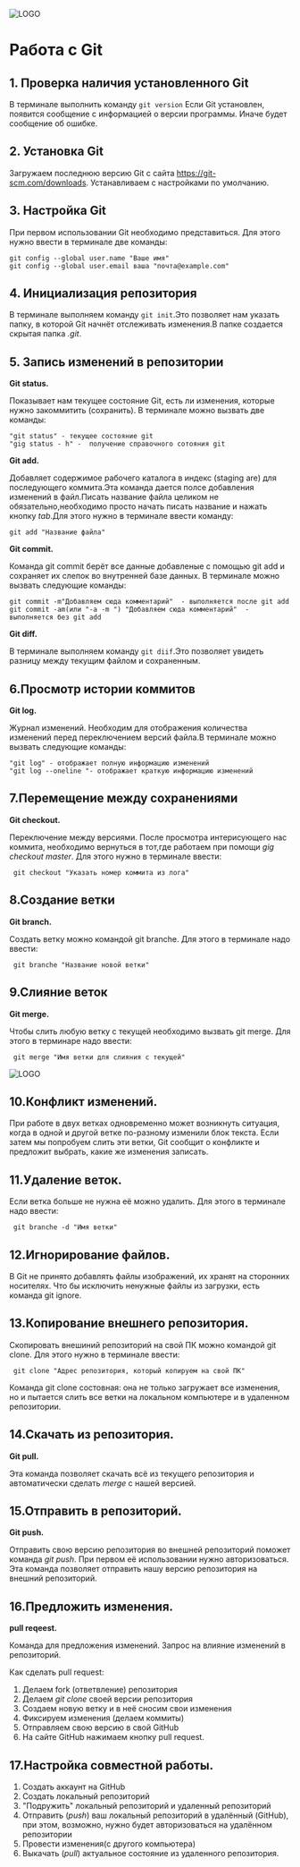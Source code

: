 ![LOGO](Git-Logo-1788C.png)
# Работа с Git

## 1. Проверка наличия установленного Git
В терминале выполнить команду `git version`
Если Git установлен, появится сообщение с информацией о версии программы. Иначе будет сообщение об ошибке.

## 2. Установка Git
Загружаем последнюю версию Git с сайта 
https://git-scm.com/downloads.
Устанавливаем с настройками по умолчанию.

## 3. Настройка Git
При первом использовании Git необходимо представиться. Для этого нужно ввести в терминале две команды:
```
git config --global user.name "Ваше имя"
git config --global user.email ваша "почта@example.com"
```
## 4. Инициализация репозитория
В терминале выполняем команду `git init`.Это позволяет нам указать папку, в которой Git начнёт отслеживать изменения.В папке создается скрытая папка *.git*.
## 5. Запись изменений в репозитории
**Git status.**

Показывает нам текущее состояние Git, есть ли изменения, которые нужно закоммитить (сохранить).
В терминале можно вызвать две команды:
```
"git status" - текущее состояние git
"gig status - h" -  получение справочного сотояния git
```
**Git add.**

Добавляет содержимое рабочего каталога в индекс (staging are) для последующего коммита.Эта команда дается полсе добавления изменений в файл.Писать название файла целиком не обязательно,необходимо просто начать писать название и нажать кнопку *tab*.Для этого нужно в терминале ввести команду:
 ```
 git add "Название файла"
```
**Git commit.**

Команда git commit берёт все данные добавленые с помощью git add и сохраняет их слепок во внутренней базе данных. В терминале можно вызвать следующие команды:
```
git commit -m"Добавляем сюда комментарий"  - выполняется после git add    
git commit -am(или "-a -m ") "Добавляем сюда комментарий"  - выполняется без git add
```
**Git diff.**

В терминале выполняем команду `git diif`.Это позволяет увидеть разницу между текущим файлом и сохраненным.

## 6.Просмотр истории коммитов
**Git log.**

Журнал изменений. Необходим для отображения количества изменений перед переключением версий файла.В терминале можно вызвать следующие команды:
```
"git log" - отображает полную информацию изменений
"git log --oneline "- отображает краткую информацию изменений 
```

## 7.Перемещение между сохранениями 
**Git checkout.**

Переключение между версиями. После просмотра интерисующего нас коммита, необходимо вернуться в тот,где работаем при помощи *gig checkout master*. Для этого нужно в терминале ввести:
```
 git checkout "Указать номер коммита из лога"
```
## 8.Создание ветки
**Git branch.**

Создать ветку можно командой git branche. Для этого в терминале надо ввести: 
```
 git branche "Название новой ветки"
```
## 9.Слияние веток
**Git merge.**

Чтобы слить любую ветку с текущей необходимо вызвать git merge. Для этого в терминаре надо ввести:
```
 git merge "Имя ветки для слияния с текущей"
```
![LOGO](0*RiQZEGNoU9HmyjFP.png)

## 10.Конфликт изменений.

При работе в двух ветках одновременно может возникнуть ситуация, когда в одной и другой ветке по-разному изменили блок текста. Если затем мы попробуем слить эти ветки, Git  сообщит о конфликте и предложит выбрать, какие же изменения записать.

## 11.Удаление веток.
Если ветка больше не нужна её можно удалить. Для этого в терминале надо ввести: 
```
 git branche -d "Имя ветки"
```

## 12.Игнорирование файлов.

В Git не принято добавлять файлы изображений, их хранят на сторонних носителях. Что бы исключить ненужные файлы из загрузки, есть команда git ignore.

## 13.Копирование внешнего репозитория.
Скопировать внешиний репозиторий на свой ПК можно командой git clone. Для этого нужно в терминале ввести:
```
 git clone "Адрес репозитория, который копируем на свой ПК"
```
Команда git clone состовная: она не только загружает все изменения, но и пытается слить все ветки на локальном компьютере и в удаленном репозитории.

## 14.Скачать из репозитория.
**Git pull.**

Эта команда позволяет скачать всё из текущего репозитория и автоматически сделать *merge*  с нашей версией.

## 15.Отправить в репозиторий.
**Git push.**

Отправить свою версию репозитория во внешней репозиторий поможет команда *git push*. При первом её использовании нужно авторизоваться.
Эта команда позволяет отправить нашу версию репозитория на внешний репозиторий.

## 16.Предложить изменения.
**pull reqeest.**

Команда для предложения изменений. Запрос на влияние изменений в репозиторий.

Как сделать pull request:
1. Делаем fork (ответвление) репозитория
2. Делаем *git clone* своей версии репозитория
3. Создаем новую ветку и в неё сносим свои изменения
4. Фиксируем изменения (делаем коммиты)
5. Отправляем свою версию в свой GitHub
6. На сайте GitHub нажимаем кнопку pull request.

## 17.Настройка совместной работы.
1. Создать аккаунт на GitHub
2. Создать локальный репозиторий
3. "Подружить" локальный репозиторий и удаленный репозиторий
4. Отправить (*push*) ваш локальный репозиторий в удалённый (GitHub), при этом, возможно, нужно будет авторизоваться на удалённом репозитории 
5. Провести изменения(с другого компьютера)
6. Выкачать (*pull*) актуальное состояние из удаленного репозитория.
